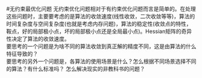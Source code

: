 #无约束最优化问题
无约束优化问题相对于有约束优化问题而言是简单的。在处理这些问题时，主要要考虑的是算法的收敛速度(线性收敛，二次收敛等等)，算法的时间复杂度与空间复杂度(也就是考虑内存问题)，算法的稳定性(收敛点的特性，鞍点，好的局部极小点，坏的局部极小点还是全局最小点)。Hessian矩阵的奇异性决定了算法的收敛速度。  
要思考的一个问题是为啥不同的算法收敛到真正解的精度不同，这是由算法的什么特征导致的？  
要思考的另外一个问题是，各算法的使用场景是什么？怎么根据不同场景选择不同的算法？有什么标准吗？ 怎么解决现实的非教科书的问题？ 
